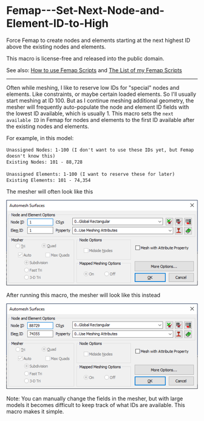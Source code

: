 # Femap---Set-Next-Node-and-Element-ID-to-High
Force Femap to create nodes and elements starting at the next highest ID above the existing nodes and elements.

This macro is license-free and released into the public domain.

See also: [How to use Femap Scripts](https://github.com/aaronjasso/How_to_use_Femap_Scripts) and [The List of my Femap Scripts](https://github.com/aaronjasso/My-Femap-Scripts)

---

Often while meshing, I like to reserve low IDs for "special" nodes and elements. Like constraints, or maybe certain loaded elements. So I'll usually start meshing at ID 100. But as I continue meshing additional geometry, the mesher will frequently auto-populate the node and element ID fields with the lowest ID available, which is usually 1. This macro sets the `next available ID` in Femap for nodes and elements to the first ID available after the existing nodes and elements.

For example, in this model:
```
Unassigned Nodes: 1-100 (I don't want to use these IDs yet, but Femap doesn't know this)
Existing Nodes: 101 - 88,728

Unassigned Elements: 1-100 (I want to reserve these for later)
Existing Elements: 101 - 74,354
```
The mesher will often look like this

![Before](images/Before.png)

After running this macro, the mesher will look like this instead

![After](images/After.png)

Note: You can manually change the fields in the mesher, but with large models it becomes difficult to keep track of what IDs are available. This macro makes it simple.
